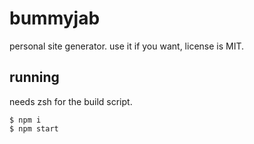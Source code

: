 # bummyjab

personal site generator. use it if you want, license is MIT.

## running

needs zsh for the build script.

```
$ npm i
$ npm start
```
